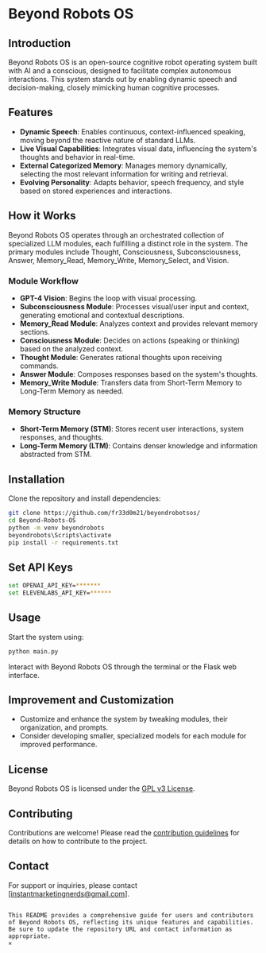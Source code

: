 # Beyond Robots OS

## Introduction
Beyond Robots OS is an open-source cognitive robot operating system built with AI and a conscious, designed to facilitate complex autonomous interactions. This system stands out by enabling dynamic speech and decision-making, closely mimicking human cognitive processes.

## Features
- **Dynamic Speech**: Enables continuous, context-influenced speaking, moving beyond the reactive nature of standard LLMs.
- **Live Visual Capabilities**: Integrates visual data, influencing the system's thoughts and behavior in real-time.
- **External Categorized Memory**: Manages memory dynamically, selecting the most relevant information for writing and retrieval.
- **Evolving Personality**: Adapts behavior, speech frequency, and style based on stored experiences and interactions.

## How it Works
Beyond Robots OS operates through an orchestrated collection of specialized LLM modules, each fulfilling a distinct role in the system. The primary modules include Thought, Consciousness, Subconsciousness, Answer, Memory_Read, Memory_Write, Memory_Select, and Vision.

### Module Workflow
- **GPT-4 Vision**: Begins the loop with visual processing.
- **Subconsciousness Module**: Processes visual/user input and context, generating emotional and contextual descriptions.
- **Memory_Read Module**: Analyzes context and provides relevant memory sections.
- **Consciousness Module**: Decides on actions (speaking or thinking) based on the analyzed context.
- **Thought Module**: Generates rational thoughts upon receiving commands.
- **Answer Module**: Composes responses based on the system's thoughts.
- **Memory_Write Module**: Transfers data from Short-Term Memory to Long-Term Memory as needed.

### Memory Structure
- **Short-Term Memory (STM)**: Stores recent user interactions, system responses, and thoughts.
- **Long-Term Memory (LTM)**: Contains denser knowledge and information abstracted from STM.

## Installation
Clone the repository and install dependencies:

```bash
git clone https://github.com/fr33d0m21/beyondrobotsos/
cd Beyond-Robots-OS
python -m venv beyondrobots
beyondrobots\Scripts\activate
pip install -r requirements.txt

```

## Set API Keys

```bash
set OPENAI_API_KEY=*******
set ELEVENLABS_API_KEY=******

```

## Usage
Start the system using:
```bash
python main.py
```
Interact with Beyond Robots OS through the terminal or the Flask web interface.

## Improvement and Customization
- Customize and enhance the system by tweaking modules, their organization, and prompts.
- Consider developing smaller, specialized models for each module for improved performance.

## License
Beyond Robots OS is licensed under the [GPL v3 License](LICENSE.md).

## Contributing
Contributions are welcome! Please read the [contribution guidelines](CONTRIBUTING.md) for details on how to contribute to the project.

## Contact
For support or inquiries, please contact [instantmarketingnerds@gmail.com].
```

This README provides a comprehensive guide for users and contributors of Beyond Robots OS, reflecting its unique features and capabilities. Be sure to update the repository URL and contact information as appropriate.
✕